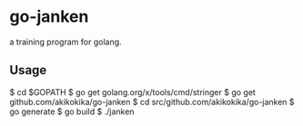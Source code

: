 # go-janken

a training program for golang.

## Usage

$ cd $GOPATH
$ go get golang.org/x/tools/cmd/stringer
$ go get github.com/akikokika/go-janken
$ cd src/github.com/akikokika/go-janken
$ go generate
$ go build
$ ./janken
